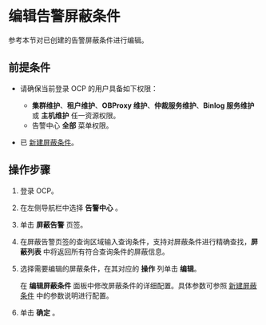 # 编辑告警屏蔽条件

参考本节对已创建的告警屏蔽条件进行编辑。

## 前提条件

* 请确保当前登录 OCP 的用户具备如下权限：

  * **集群维护**、**租户维护**、**OBProxy 维护**、**仲裁服务维护**、**Binlog 服务维护** 或 **主机维护** 任一资源权限。
  * 告警中心 **全部** 菜单权限。

* 已 [新建屏蔽条件](100.create-a-blocking-condition.md)。

## 操作步骤

1. 登录 OCP。

2. 在左侧导航栏中选择 **告警中心** 。

3. 单击 **屏蔽告警** 页签。

4. 在屏蔽告警页签的查询区域输入查询条件，支持对屏蔽条件进行精确查找，**屏蔽列表** 中将返回所有符合查询条件的屏蔽信息。

5. 选择需要编辑的屏蔽条件，在其对应的 **操作** 列单击 **编辑**。

   在 **编辑屏蔽条件** 面板中修改屏蔽条件的详细配置。具体参数可参照 [新建屏蔽条件](100.create-a-blocking-condition.md) 中的参数说明进行配置。

6. 单击 **确定** 。
